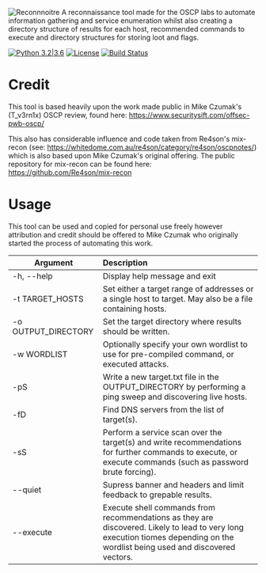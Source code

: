 ![Reconnnoitre](https://github.com/codingo/Reconnoitre/blob/master/tank-152362_640.png)
A reconnaissance tool made for the OSCP labs to automate information gathering and service enumeration whilst also creating a directory structure of results for each host, recommended commands to execute and directory structures for storing loot and flags.

[![Python 3.2|3.6](https://img.shields.io/badge/python-3.2|3.6-green.svg)](https://www.python.org/) [![License](https://img.shields.io/badge/license-Public_domain-red.svg)](https://wiki.creativecommons.org/wiki/Public_domain) [![Build Status](https://travis-ci.org/codingo/reconnoitre.svg?branch=master)](https://travis-ci.org/codingo/reconnoitre)

# Credit

This tool is based heavily upon the work made public in Mike Czumak's (T_v3rn1x) OSCP review, found here: https://www.securitysift.com/offsec-pwb-oscp/

This also has considerable influence and code taken from Re4son's mix-recon (see: https://whitedome.com.au/re4son/category/re4son/oscpnotes/) which is also based upon Mike Czumak's original offering. The public repository for mix-recon can be found here: https://github.com/Re4son/mix-recon

# Usage

This tool can be used and copied for personal use freely however attribution and credit should be offered to Mike Czumak who originally started the process of automating this work.

| Argument        | Description |
| ------------- |:-------------|
| -h, --help | Display help message and exit |
| -t TARGET_HOSTS | Set either a target range of addresses or a single host to target. May also be a file containing hosts. |
| -o OUTPUT_DIRECTORY | Set the target directory where results should be written. |
| -w WORDLIST | Optionally specify your own wordlist to use for pre-compiled command, or executed attacks. |
| -pS | Write a new target.txt file in the OUTPUT_DIRECTORY by performing a ping sweep and discovering live hosts. |
| -fD | Find DNS servers from the list of target(s). |
| -sS | Perform a service scan over the target(s) and write recommendations for further commands to execute, or execute commands (such as password brute forcing). |
| --quiet | Supress banner and headers and limit feedback to grepable results. |
| --execute | Execute shell commands from recommendations as they are discovered. Likely to lead to very long execution tiomes depending on the wordlist being used and discovered vectors. |
